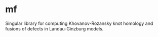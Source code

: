 # mf

Singular library for computing Khovanov-Rozansky knot homology and fusions of defects in Landau-Ginzburg models. 
